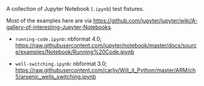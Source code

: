 A collection of Jupyter Notebook (`.ipynb`) test fixtures.

Most of the examples here are via https://github.com/jupyter/jupyter/wiki/A-gallery-of-interesting-Jupyter-Notebooks.

- `running-code.ipynb`: nbformat 4.0; https://raw.githubusercontent.com/jupyter/notebook/master/docs/source/examples/Notebook/Running%20Code.ipynb

- `well-switching.ipynb`: nbformat 3.0; https://raw.githubusercontent.com/carljv/Will_it_Python/master/ARM/ch5/arsenic_wells_switching.ipynb
